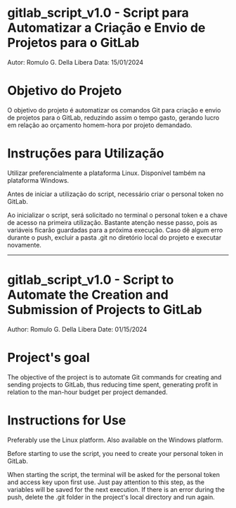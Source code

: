 # gitlab_script_v1.0 - Script para Automatizar a Criação e Envio de Projetos para o GitLab

Autor: Romulo G. Della Libera 
Data: 15/01/2024

# Objetivo do Projeto

O objetivo do projeto é automatizar os comandos Git para criação e envio de projetos para o GitLab, reduzindo assim o tempo gasto, gerando lucro em relação ao orçamento homem-hora por projeto demandado.

# Instruções para Utilização

Utilizar preferencialmente a plataforma Linux. Disponível também na plataforma Windows.

Antes de iniciar a utilização do script, necessário criar o personal token no GitLab.

Ao inicializar o script, será solicitado no terminal o personal token e a chave de acesso na primeira utilização. Bastante atenção nesse passo, pois as variáveis ficarão guardadas para a próxima execução.
Caso dê algum erro durante o push, excluir a pasta .git no diretório local do projeto e executar novamente.

------------------------------------------------------------------------------------------------------------------------------------------------------------------------------------------------------------------------------------

# gitlab_script_v1.0 - Script to Automate the Creation and Submission of Projects to GitLab

Author: Romulo G. Della Libera
Date: 01/15/2024

# Project's goal

The objective of the project is to automate Git commands for creating and sending projects to GitLab, thus reducing time spent, generating profit in relation to the man-hour budget per project demanded.

# Instructions for Use

Preferably use the Linux platform. Also available on the Windows platform.

Before starting to use the script, you need to create your personal token in GitLab.

When starting the script, the terminal will be asked for the personal token and access key upon first use. Just pay attention to this step, as the variables will be saved for the next execution.
If there is an error during the push, delete the .git folder in the project's local directory and run again.

